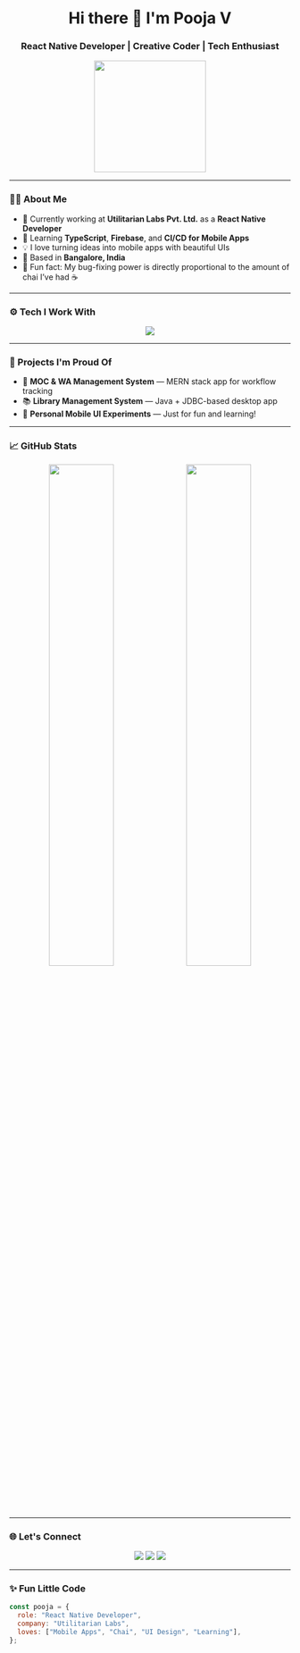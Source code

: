 <!-- README.md for poojadevang -->

<h1 align="center">Hi there 👋 I'm Pooja V</h1>
<h3 align="center">React Native Developer | Creative Coder | Tech Enthusiast</h3>

<p align="center">
  <img src="https://media.giphy.com/media/L8K62iTDkzGX6/giphy.gif" width="200" />
</p>

---

### 👩‍💻 About Me

- 💼 Currently working at **Utilitarian Labs Pvt. Ltd.** as a **React Native Developer**
- 🌱 Learning **TypeScript**, **Firebase**, and **CI/CD for Mobile Apps**
- 💡 I love turning ideas into mobile apps with beautiful UIs
- 📍 Based in **Bangalore, India**
- 🧃 Fun fact: My bug-fixing power is directly proportional to the amount of chai I’ve had ☕

---

### ⚙️ Tech I Work With

<p align="center">
  <img src="https://skillicons.dev/icons?i=react,native,js,ts,html,css,nodejs,mongodb,git,github,figma,aws" />
</p>

---

### 🧩 Projects I'm Proud Of

- 📱 **MOC & WA Management System** — MERN stack app for workflow tracking
- 📚 **Library Management System** — Java + JDBC-based desktop app
- 📲 **Personal Mobile UI Experiments** — Just for fun and learning!

---

### 📈 GitHub Stats

<p align="center">
  <img src="https://github-readme-stats.vercel.app/api?username=poojadevang&show_icons=true&theme=calm" width="48%"/>
  <img src="https://streak-stats.demolab.com?user=poojadevang&theme=calm" width="48%"/>
</p>

---

### 🌐 Let's Connect

<p align="center">
  <a href="mailto:poojadevang132@gmail.com"><img src="https://img.shields.io/badge/Gmail-DB4437?style=for-the-badge&logo=gmail&logoColor=white" /></a>
  <a href="https://www.linkedin.com/in/pooja-v-56781b203/"><img src="https://img.shields.io/badge/LinkedIn-0077B5?style=for-the-badge&logo=linkedin&logoColor=white" /></a>
  <a href="https://your-portfolio-link.com"><img src="https://img.shields.io/badge/Portfolio-000?style=for-the-badge&logo=github&logoColor=white" /></a>
</p>

---

### ✨ Fun Little Code

```js
const pooja = {
  role: "React Native Developer",
  company: "Utilitarian Labs",
  loves: ["Mobile Apps", "Chai", "UI Design", "Learning"],
};
